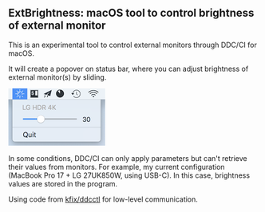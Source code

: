 ExtBrightness: macOS tool to control brightness of external monitor
---
This is an experimental tool to control external monitors through DDC/CI for macOS.

It will create a popover on status bar, where you can adjust brightness of external monitor(s) by sliding.

![ScreenShot](Resource/ScreenShot.png)

In some conditions, DDC/CI can only apply parameters but can't retrieve their values from monitors. For example, my current configuration (MacBook Pro 17 + LG 27UK850W, using USB-C). In this case, brightness values are stored in the program.

Using code from [kfix/ddcctl](https://github.com/kfix/ddcctl) for low-level communication.